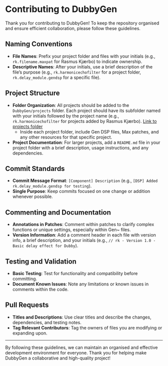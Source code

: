 # Contributing to DubbyGen

Thank you for contributing to DubbyGen! To keep the repository organised and ensure efficient collaboration, please follow these guidelines.

## Naming Conventions
- **File Names**: Prefix your project folder and files with your initials (e.g., `rk.filename.maxpat` for Rasmus Kjærbo) to indicate ownership.
- **Descriptive Names**: After your initials, use a brief description of the file’s purpose (e.g., `rk.harmonicechofilter` for a project folder, `rk.delay_module.gendsp` for a specific file).

## Project Structure
- **Folder Organization**: All projects should be added to the `DubbyGen/projects` folder. Each project should have its subfolder named with your initials followed by the project name (e.g., `rk.harmonicechofilter` for projects added by Rasmus Kjærbo). [Link to projects folder](projects/)
  - Inside each project folder, include Gen DSP files, Max patches, and any other resources for that specific project.
- **Project Documentation**: For larger projects, add a `README.md` file in your project folder with a brief description, usage instructions, and any dependencies.

## Commit Standards
- **Commit Message Format**: `[Component] Description` (e.g., `[DSP] Added rk.delay_module.gendsp for testing`).
- **Single Purpose**: Keep commits focused on one change or addition whenever possible.

## Commenting and Documentation
- **Annotations in Patches**: Comment within patches to clarify complex functions or unique settings, especially within Gen~ files.
- **Version Information**: Add a comment header in each file with version info, a brief description, and your initials (e.g., `// rk - Version 1.0 - Basic delay effect for Dubby`).

## Testing and Validation
- **Basic Testing**: Test for functionality and compatibility before committing.
- **Document Known Issues**: Note any limitations or known issues in comments within the code.

## Pull Requests
- **Titles and Descriptions**: Use clear titles and describe the changes, dependencies, and testing notes.
- **Tag Relevant Contributors**: Tag the owners of files you are modifying or expanding upon.

---

By following these guidelines, we can maintain an organised and effective development environment for everyone. Thank you for helping make DubbyGen a collaborative and high-quality project!
